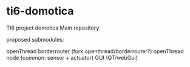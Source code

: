 # ti6-domotica
TI6 project domotica Main repository

proposed submodules:

openThread borderrouter (fork openthread/borderrouter?)
openThread node (common: sensor + actuator)
GUI (QT/webGui)
